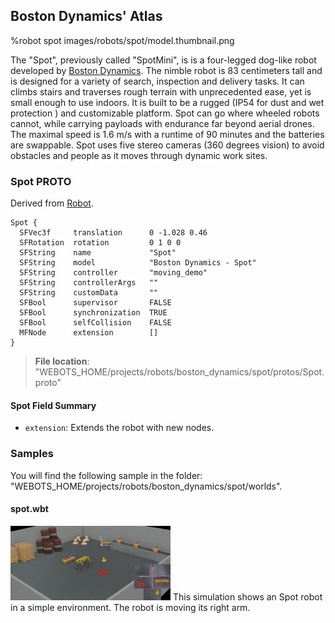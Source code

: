 ## Boston Dynamics' Atlas

%robot spot images/robots/spot/model.thumbnail.png

The "Spot", previously called "SpotMini", is is a four-legged dog-like robot developed by [Boston Dynamics](https://www.bostondynamics.com/spot).
The nimble robot is 83 centimeters tall and is designed for a variety of search, inspection and delivery tasks.
It can climbs stairs and traverses rough terrain with unprecedented ease, yet is small enough to use indoors.
It is built to be a rugged (IP54 for dust and wet protection ) and customizable platform.
Spot can go where wheeled robots cannot, while carrying payloads with endurance far beyond aerial drones.
The maximal speed is 1.6 m/s with a runtime of 90 minutes and the batteries are swappable.
Spot uses five stereo cameras (360 degrees vision) to avoid obstacles and people as it moves through dynamic work sites.

### Spot PROTO

Derived from [Robot](../reference/robot.md).

```
Spot {
  SFVec3f     translation      0 -1.028 0.46
  SFRotation  rotation         0 1 0 0
  SFString    name             "Spot"
  SFString    model            "Boston Dynamics - Spot"
  SFString    controller       "moving_demo"
  SFString    controllerArgs   ""
  SFString    customData       ""
  SFBool      supervisor       FALSE
  SFBool      synchronization  TRUE
  SFBool      selfCollision    FALSE
  MFNode      extension        []
}
```

> **File location**: "WEBOTS\_HOME/projects/robots/boston_dynamics/spot/protos/Spot.proto"

#### Spot Field Summary

- `extension`: Extends the robot with new nodes.

### Samples

You will find the following sample in the folder: "WEBOTS\_HOME/projects/robots/boston_dynamics/spot/worlds".

#### spot.wbt

![spot.wbt.png](images/robots/spot/spot.wbt.thumbnail.jpg) This simulation shows an Spot robot in a simple environment. The robot is moving its right arm.
